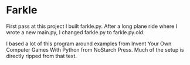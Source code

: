 # Farkle

First pass at this project I built farkle.py.  After a long plane ride where I wrote a new main.py, I changed farkle.py to farkle.py.old.

I based a lot of this program around examples from Invent Your Own Computer Games With Python from NoStarch Press.  Much of the setup is directly ripped from that text.